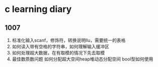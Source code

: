 # c learning diary

## 1007 

1. 标准化输入scanf，修饰符，转换说明llu，需要统一的表格
2. 如何读入带有空格的字符串，如何理解输入缓冲区
3. 如何处理超大数据，在有取模的情况下先去取模
4. 最佳数质数问题 如何分配超大空间heap堆动态分配空间 bool型如何使用